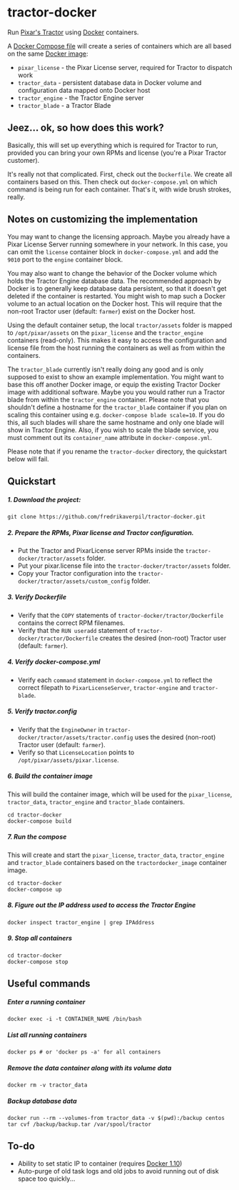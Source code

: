 # tractor-docker

Run [Pixar's Tractor](https://renderman.pixar.com/view/pixars-tractor) using [Docker](https://www.docker.com) containers.

A [Docker Compose file](https://docs.docker.com/compose/) will create a series of containers which are all based on the same [Docker image](https://docs.docker.com/engine/userguide/dockerimages/):
* `pixar_license` - the Pixar License server, required for Tractor to dispatch work
* `tractor_data` - persistent database data in Docker volume and configuration data mapped onto Docker host
* `tractor_engine` - the Tractor Engine server
* `tractor_blade` - a Tractor Blade


## Jeez... ok, so how does this work?

Basically, this will set up everything which is required for Tractor to run, provided you can bring your own RPMs and license (you're a Pixar Tractor customer).

It's really not that complicated. First, check out the `Dockerfile`. We create all containers based on this. Then check out `docker-compose.yml` on which command is being run for each container. That's it, with wide brush strokes, really.


## Notes on customizing the implementation

You may want to change the licensing approach. Maybe you already have a Pixar License Server running somewhere in your network. In this case, you can omit the `license` container block in `docker-compose.yml` and add the `9010` port to the `engine` container block.

You may also want to change the behavior of the Docker volume which holds the Tractor Engine database data. The recommended approach by Docker is to generally keep database data persistent, so that it doesn't get deleted if the container is restarted. You might wish to map such a Docker volume to an actual location on the Docker host. This will require that the non-root Tractor user (default: `farmer`) exist on the Docker host.

Using the default container setup, the local `tractor/assets` folder is mapped to `/opt/pixar/assets` on the `pixar_license` and the `tractor_engine` containers (read-only). This makes it easy to access the configuration and license file from the host running the containers as well as from within the containers.

The `tractor_blade` currently isn't really doing any good and is only supposed to exist to show an example implementation. You might want to base this off another Docker image, or equip the existing Tractor Docker image with additional software. Maybe you you would rather run a Tractor blade from within the `tractor_engine` container. Please note that you shouldn't define a hostname for the `tractor_blade` container if you plan on scaling this container using e.g. `docker-compose blade scale=10`. If you do this, all such blades will share the same hostname and only one blade will show in Tractor Engine. Also, if you wish to scale the blade service, you must comment out its `container_name` attribute in `docker-compose.yml`.

Please note that if you rename the `tractor-docker` directory, the quickstart below will fail.



## Quickstart

#####  1. Download the project:

    git clone https://github.com/fredrikaverpil/tractor-docker.git


#####  2. Prepare the RPMs, Pixar license and Tractor configuration.

* Put the Tractor and PixarLicense server RPMs inside the `tractor-docker/tractor/assets` folder.
* Put your pixar.license file into the `tractor-docker/tractor/assets` folder.
* Copy your Tractor configuration into the `tractor-docker/tractor/assets/custom_config` folder.


#####  3. Verify Dockerfile

* Verify that the `COPY` statements of `tractor-docker/tractor/Dockerfile` contains the correct RPM filenames.
* Verify that the `RUN useradd` statement of `tractor-docker/tractor/Dockerfile` creates the desired (non-root) Tractor user (default: `farmer`).


#####  4. Verify docker-compose.yml

* Verify each `command` statement in `docker-compose.yml` to reflect the correct filepath to `PixarLicenseServer`, `tractor-engine` and `tractor-blade`.


##### 5. Verify tractor.config

* Verify that the `EngineOwner` in `tractor-docker/tractor/assets/tractor.config` uses the desired (non-root) Tractor user (default: `farmer`).
* Verify so that `LicenseLocation` points to `/opt/pixar/assets/pixar.license`.


##### 6. Build the container image

This will build the container image, which will be used for the `pixar_license`, `tractor_data`, `tractor_engine` and `tractor_blade` containers.
    
    cd tractor-docker
    docker-compose build

##### 7. Run the compose

This will create and start the `pixar_license`, `tractor_data`, `tractor_engine` and `tractor_blade` containers based on the `tractordocker_image` container image.

    cd tractor-docker
    docker-compose up


##### 8. Figure out the IP address used to access the Tractor Engine

    docker inspect tractor_engine | grep IPAddress


##### 9. Stop all containers
	
	cd tractor-docker
    docker-compose stop


## Useful commands


##### Enter a running container

    docker exec -i -t CONTAINER_NAME /bin/bash

##### List all running containers

    docker ps # or 'docker ps -a' for all containers

##### Remove the data container along with its volume data

    docker rm -v tractor_data

##### Backup database data

    docker run --rm --volumes-from tractor_data -v $(pwd):/backup centos tar cvf /backup/backup.tar /var/spool/tractor



## To-do

* Ability to set static IP to container (requires [Docker 1.10](https://github.com/docker/docker/releases))
* Auto-purge of old task logs and old jobs to avoid running out of disk space too quickly...
